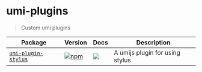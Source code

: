 # umi-plugins

> Custom umi plugins

| Package | Version | Docs | Description |
| ------- | ------- | ---- | ----------- |
| [`umi-plugin-stylus`](packages/umi-plugin-stylus) | [![npm](https://img.shields.io/npm/v/umi-plugin-stylus.svg?style=flat-square)](https://www.npmjs.com/package/umi-plugin-stylus) | [![](https://img.shields.io/badge/API%20Docs-markdown-lightgrey.svg?style=flat-square)](packages/umi-plugin-stylus#readme) | A umijs plugin for using stylus |

